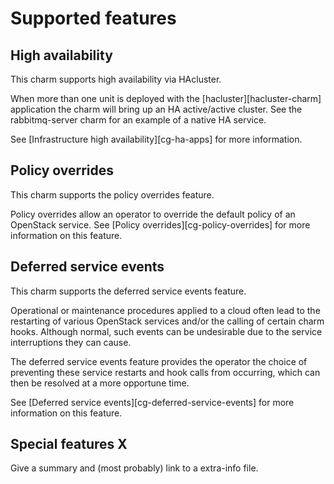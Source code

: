 # Supported features

## High availability

This charm supports high availability via HAcluster.

When more than one unit is deployed with the [hacluster][hacluster-charm]
application the charm will bring up an HA active/active cluster.
See the rabbitmq-server charm for an example of a native HA service.

See [Infrastructure high availability][cg-ha-apps] for more information.

## Policy overrides

This charm supports the policy overrides feature.

Policy overrides allow an operator to override the default policy of an
OpenStack service. See [Policy overrides][cg-policy-overrides] for more
information on this feature.

## Deferred service events

This charm supports the deferred service events feature.

Operational or maintenance procedures applied to a cloud often lead to the
restarting of various OpenStack services and/or the calling of certain charm
hooks. Although normal, such events can be undesirable due to the service
interruptions they can cause.

The deferred service events feature provides the operator the choice of
preventing these service restarts and hook calls from occurring, which can
then be resolved at a more opportune time.

See [Deferred service events][cg-deferred-service-events] for more
information on this feature.

## Special features X

Give a summary and (most probably) link to a extra-info file.
